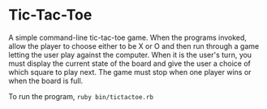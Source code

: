 # Tic-Tac-Toe

A simple command-line tic-tac-toe game. When the programs invoked, allow the player to choose either to be X or O and then run through a game letting the user play against the computer. When it is the user's turn, you must display the current state of the board and give the user a choice of which square to play next. The game must stop when one player wins or when the board is full. 

To run the program, `ruby bin/tictactoe.rb`
